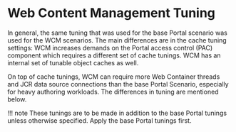 # Web Content Management Tuning

In general, the same tuning that was used for the base Portal scenario was used for the WCM scenarios. The main differences are in the cache tuning settings: WCM increases demands on the Portal access control (PAC) component which requires a different set of cache tunings. WCM has an internal set of tunable object caches as well.

On top of cache tunings, WCM can require more Web Container threads and JCR data source connections than the base Portal Scenario, especially for heavy authoring workloads. The differences in tuning are mentioned below.

!!! note 
    These tunings are to be made in addition to the base Portal tunings unless otherwise specified. Apply the base Portal tunings first.